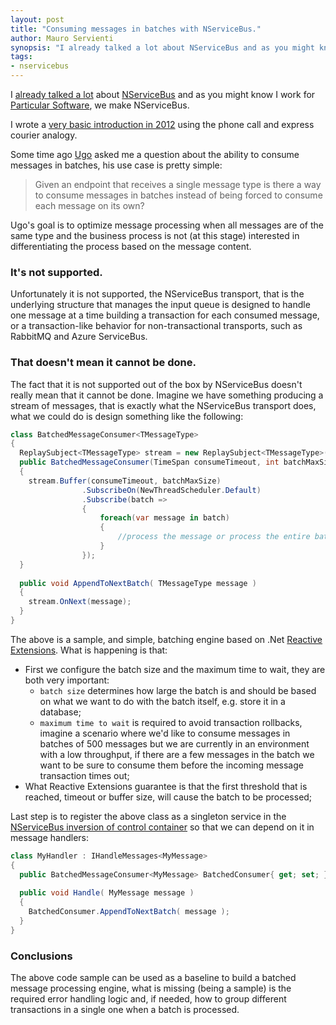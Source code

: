 ```yaml
---
layout: post
title: "Consuming messages in batches with NServiceBus."
author: Mauro Servienti
synopsis: "I already talked a lot about NServiceBus and as you might know I work for Particular Software, we make NServiceBus. I wrote a very basic introduction in 2012 using the phone call and express courier analogy. Some time ago I was asked if there is any option to consume NServiceBus messages in batches."
tags:
- nservicebus
---
```


I [already talked a lot](https://www.google.it/search?q=nservicebus+site%3Amilestone.topics.it&oq=nservicebus+site%3Amilestone.topics.it&aqs=chrome..69i57.9261j0j4&sourceid=chrome&ie=UTF-8#q=nservicebus+site:milestone.topics.it&start=0) about [NServiceBus](http://particular.net/nservicebus) and as you might know I work for [Particular Software](http://particular.net/), we make NServiceBus.

I wrote a [very basic introduction in 2012](http://milestone.topics.it/2012/10/nservicebus-overview.html) using the phone call and express courier analogy.

Some time ago [Ugo](https://twitter.com/imperugo) asked me a question about the ability to consume messages in batches, his use case is pretty simple:

> Given an endpoint that receives a single message type is there a way to consume messages in batches instead of being forced to consume each message on its own?

Ugo's goal is to optimize message processing when all messages are of the same type and the business process is not (at this stage) interested in differentiating the process based on the message content.

### It's not supported.

Unfortunately it is not supported, the NServiceBus transport, that is the underlying structure that manages the input queue is designed to handle one message at a time building a transaction for each consumed message, or a transaction-like behavior for non-transactional transports, such as RabbitMQ and Azure ServiceBus.

### That doesn't mean it cannot be done.

The fact that it is not supported out of the box by NServiceBus doesn't really mean that it cannot be done. Imagine we have something producing a stream of messages, that is exactly what the NServiceBus transport does, what we could do is design something like the following:

```csharp
class BatchedMessageConsumer<TMessageType>
{
  ReplaySubject<TMessageType> stream = new ReplaySubject<TMessageType>();
  public BatchedMessageConsumer(TimeSpan consumeTimeout, int batchMaxSize)
  {
    stream.Buffer(consumeTimeout, batchMaxSize)
                .SubscribeOn(NewThreadScheduler.Default)
                .Subscribe(batch =>
                {
                    foreach(var message in batch)
                    {
                        //process the message or process the entire batch
                    }
                });
  }
  
  public void AppendToNextBatch( TMessageType message )
  {
    stream.OnNext(message);
  }
}
```

The above is a sample, and simple, batching engine based on .Net [Reactive Extensions](https://github.com/Reactive-Extensions). What is happening is that:

* First we configure the batch size and the maximum time to wait, they are both very important:
  * `batch size` determines how large the batch is and should be based on what we want to do with the batch itself, e.g. store it in a database;
  * `maximum time to wait` is required to avoid transaction rollbacks, imagine a scenario where we'd like to consume messages in batches of 500 messages but we are currently in an environment with a low throughput, if there are a few messages in the batch we want to be sure to consume them before the incoming message transaction times out;
* What Reactive Extensions guarantee is that the first threshold that is reached, timeout or buffer size, will cause the batch to be processed;

Last step is to register the above class as a singleton service in the [NServiceBus inversion of control container](http://docs.particular.net/nservicebus/containers/) so that we can depend on it in message handlers:

```csharp
class MyHandler : IHandleMessages<MyMessage>
{
  public BatchedMessageConsumer<MyMessage> BatchedConsumer{ get; set; }
  
  public void Handle( MyMessage message )
  {
    BatchedConsumer.AppendToNextBatch( message );
  }
}
```

### Conclusions

The above code sample can be used as a baseline to build a batched message processing engine, what is missing (being a sample) is the required error handling logic and, if needed, how to group different transactions in a single one when a batch is processed.
